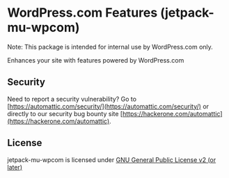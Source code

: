 # WordPress.com Features (jetpack-mu-wpcom)

Note: This package is intended for internal use by WordPress.com only.

Enhances your site with features powered by WordPress.com

## Security

Need to report a security vulnerability? Go to [https://automattic.com/security/](https://automattic.com/security/) or directly to our security bug bounty site [https://hackerone.com/automattic](https://hackerone.com/automattic).

## License

jetpack-mu-wpcom is licensed under [GNU General Public License v2 (or later)](./LICENSE.txt)
